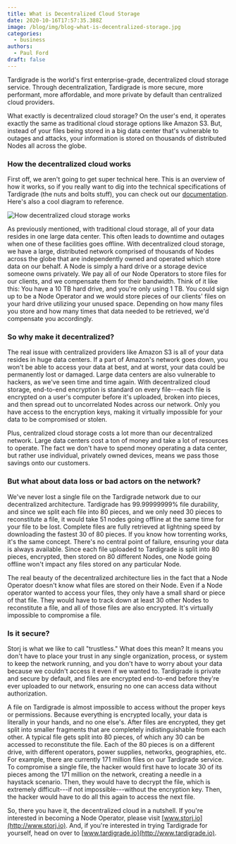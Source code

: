 ```yaml
---
title: What is Decentralized Cloud Storage
date: 2020-10-16T17:57:35.388Z
image: /blog/img/blog-what-is-decentralized-storage.jpg
categories:
  - business
authors:
  - Paul Ford
draft: false
---
```

Tardigrade is the world's first enterprise-grade, decentralized cloud storage service. Through decentralization, Tardigrade is more secure, more performant, more affordable, and more private by default than centralized cloud providers.

What exactly is decentralized cloud storage? On the user's end, it operates exactly the same as traditional cloud storage options like Amazon S3. But, instead of your files being stored in a big data center that's vulnerable to outages and attacks, your information is stored on thousands of distributed Nodes all across the globe.

### How the decentralized cloud works

First off, we aren't going to get super technical here. This is an overview of how it works, so if you really want to dig into the technical specifications of Tardigrade (the nuts and bolts stuff), you can check out our [documentation](https://documentation.tardigrade.io/). Here's also a cool diagram to reference. 

![How decentralized cloud storage works](/blog/img/how-decentralized-cloud-storage-works.png "How decentralized cloud storage works")

As previously mentioned, with traditional cloud storage, all of your data resides in one large data center. This often leads to downtime and outages when one of these facilities goes offline. With decentralized cloud storage, we have a large, distributed network comprised of thousands of Nodes across the globe that are independently owned and operated which store data on our behalf. A Node is simply a hard drive or a storage device someone owns privately. We pay all of our Node Operators to store files for our clients, and we compensate them for their bandwidth. Think of it like this: You have a 10 TB hard drive, and you're only using 1 TB. You could sign up to be a Node Operator and we would store pieces of our clients' files on your hard drive utilizing your unused space. Depending on how many files you store and how many times that data needed to be retrieved, we'd compensate you accordingly.

### So why make it decentralized?

The real issue with centralized providers like Amazon S3 is all of your data resides in huge data centers. If a part of Amazon's network goes down, you won't be able to access your data at best, and at worst, your data could be permanently lost or damaged. Large data centers are also vulnerable to hackers, as we've seen time and time again. With decentralized cloud storage, end-to-end encryption is standard on every file---each file is encrypted on a user's computer before it's uploaded, broken into pieces, and then spread out to uncorrelated Nodes across our network. Only you have access to the encryption keys, making it virtually impossible for your data to be compromised or stolen.

Plus, centralized cloud storage costs a lot more than our decentralized network. Large data centers cost a ton of money and take a lot of resources to operate. The fact we don't have to spend money operating a data center, but rather use individual, privately owned devices, means we pass those savings onto our customers.

### But what about data loss or bad actors on the network?

We've never lost a single file on the Tardigrade network due to our decentralized architecture. Tardigrade has 99.99999999% file durability, and since we split each file into 80 pieces, and we only need 30 pieces to reconstitute a file, it would take 51 nodes going offline at the same time for your file to be lost. Complete files are fully retrieved at lightning speed by downloading the fastest 30 of 80 pieces. If you know how torrenting works, it's the same concept. There's no central point of failure, ensuring your data is always available. Since each file uploaded to Tardigrade is split into 80 pieces, encrypted, then stored on 80 different Nodes, one Node going offline won't impact any files stored on any particular Node.

The real beauty of the decentralized architecture lies in the fact that a Node Operator doesn't know what files are stored on their Node. Even if a Node operator wanted to access your files, they only have a small shard or piece of that file. They would have to track down at least 30 other Nodes to reconstitute a file, and all of those files are also encrypted. It's virtually impossible to compromise a file.

### Is it secure?

Storj is what we like to call "trustless." What does this mean? It means you don't have to place your trust in any single organization, process, or system to keep the network running, and you don't have to worry about your data because we couldn't access it even if we wanted to. Tardigrade is private and secure by default, and files are encrypted end-to-end before they're ever uploaded to our network, ensuring no one can access data without authorization.

A file on Tardigrade is almost impossible to access without the proper keys or permissions. Because everything is encrypted locally, your data is literally in your hands, and no one else's. After files are encrypted, they get split into smaller fragments that are completely indistinguishable from each other. A typical file gets split into 80 pieces, of which any 30 can be accessed to reconstitute the file. Each of the 80 pieces is on a different drive, with different operators, power supplies, networks, geographies, etc. For example, there are currently 171 million files on our Tardigrade service. To compromise a single file, the hacker would first have to locate 30 of its pieces among the 171 million on the network, creating a needle in a haystack scenario. Then, they would have to decrypt the file, which is extremely difficult---if not impossible---without the encryption key. Then, the hacker would have to do all this again to access the next file.

So, there you have it, the decentralized cloud in a nutshell. If you're interested in becoming a Node Operator, please visit [www.storj.io](http://www.storj.io). And, if you're interested in trying Tardigrade for yourself, head on over to [www.tardigrade.io](http://www.tardigrade.io).